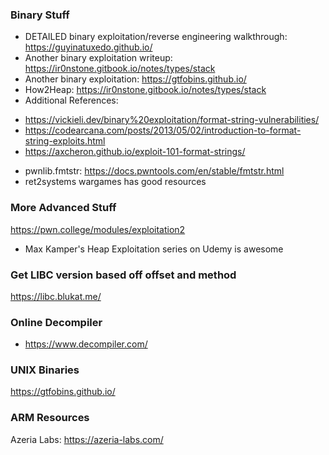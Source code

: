 ### Binary Stuff
+ DETAILED binary exploitation/reverse engineering walkthrough: https://guyinatuxedo.github.io/
+ Another binary exploitation writeup: https://ir0nstone.gitbook.io/notes/types/stack
+ Another binary exploitation: https://gtfobins.github.io/
+ How2Heap: https://ir0nstone.gitbook.io/notes/types/stack
+ Additional References: 
 - https://vickieli.dev/binary%20exploitation/format-string-vulnerabilities/
 - https://codearcana.com/posts/2013/05/02/introduction-to-format-string-exploits.html
 - https://axcheron.github.io/exploit-101-format-strings/
+ pwnlib.fmtstr: https://docs.pwntools.com/en/stable/fmtstr.html
+ ret2systems wargames has good resources 

### More Advanced Stuff 

https://pwn.college/modules/exploitation2
+ Max Kamper's Heap Exploitation series on Udemy is awesome

### Get LIBC version based off offset and method 
https://libc.blukat.me/

### Online Decompiler
+ https://www.decompiler.com/

### UNIX Binaries 
https://gtfobins.github.io/

### ARM Resources 
Azeria Labs: https://azeria-labs.com/


